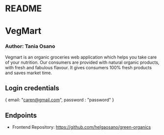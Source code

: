 # README

# VegMart 
### Author: Tania Osano

Vegmart is an organic groceries web application which helps you take care of your nutrition.
Our consumers are provided with natural organic products, with fresh and fabulous flavour. It gives
consumers 100% fresh products and saves market time.

## Login credentials

{
    email:  "caren@gmail.com",
    password : "password"
}

## Endpoints


* Frontend Repository: https://github.com/helgaosano/green-organics
